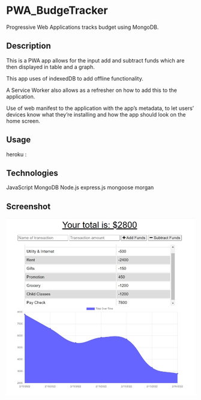 # PWA_BudgeTracker

Progressive Web Applications tracks budget using MongoDB.

## Description

This is a PWA app allows for the input add and subtract funds which are then displayed in table and a graph.

This app uses of indexedDB to add offline functionality. 

A Service Worker also allows as a refresher on how to add this to the application.

Use of web manifest to the application with the app’s metadata, to let users’ devices know what they’re installing and how the app should look on the home screen.

## Usage

heroku :

## Technologies

JavaScript
MongoDB
Node.js
express.js
mongoose
morgan

## Screenshot

![Screenshot](Btracker.jpg) 
